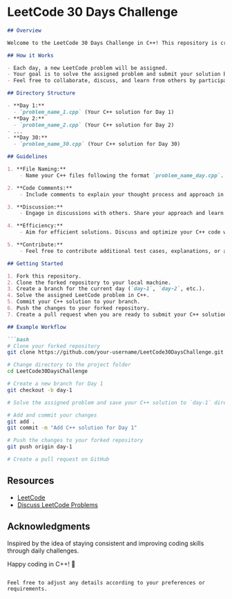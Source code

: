 # LeetCode 30 Days Challenge

```markdown 
## Overview

Welcome to the LeetCode 30 Days Challenge in C++! This repository is created to help you enhance your problem-solving skills in C++ by solving one LeetCode problem every day for the next 30 days.

## How it Works

- Each day, a new LeetCode problem will be assigned.
- Your goal is to solve the assigned problem and submit your solution by creating a new C++ file in the designated directory.
- Feel free to collaborate, discuss, and learn from others by participating in discussions.

## Directory Structure

- **Day 1:**
  - `problem_name_1.cpp` (Your C++ solution for Day 1)
- **Day 2:**
  - `problem_name_2.cpp` (Your C++ solution for Day 2)
- ...
- **Day 30:**
  - `problem_name_30.cpp` (Your C++ solution for Day 30)

## Guidelines

1. **File Naming:**
    - Name your C++ files following the format `problem_name_day.cpp`. For example, `two_sum_1.cpp` for Day 1's Two Sum problem.

2. **Code Comments:**
    - Include comments to explain your thought process and approach in the C++ code.

3. **Discussion:**
    - Engage in discussions with others. Share your approach and learn from different perspectives.

4. **Efficiency:**
    - Aim for efficient solutions. Discuss and optimize your C++ code where possible.

5. **Contribute:**
    - Feel free to contribute additional test cases, explanations, or alternative C++ solutions.

## Getting Started

1. Fork this repository.
2. Clone the forked repository to your local machine.
3. Create a branch for the current day (`day-1`, `day-2`, etc.).
4. Solve the assigned LeetCode problem in C++.
5. Commit your C++ solution to your branch.
6. Push the changes to your forked repository.
7. Create a pull request when you are ready to submit your C++ solution.

## Example Workflow

```bash
# Clone your forked repository
git clone https://github.com/your-username/LeetCode30DaysChallenge.git

# Change directory to the project folder
cd LeetCode30DaysChallenge

# Create a new branch for Day 1
git checkout -b day-1

# Solve the assigned problem and save your C++ solution to `day-1` directory

# Add and commit your changes
git add .
git commit -m "Add C++ solution for Day 1"

# Push the changes to your forked repository
git push origin day-1

# Create a pull request on GitHub
```

## Resources

- [LeetCode](https://leetcode.com/)
- [Discuss LeetCode Problems](https://leetcode.com/discuss/)

## Acknowledgments

Inspired by the idea of staying consistent and improving coding skills through daily challenges.

Happy coding in C++! 🚀
```

Feel free to adjust any details according to your preferences or requirements.
